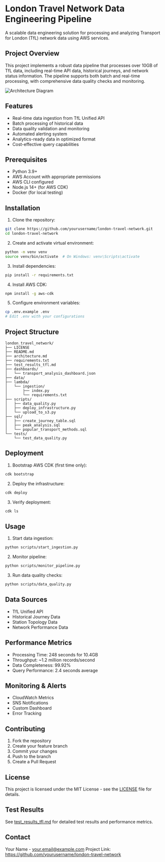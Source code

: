# London Travel Network Data Engineering Pipeline

A scalable data engineering solution for processing and analyzing Transport for London (TfL) network data using AWS services.

## Project Overview

This project implements a robust data pipeline that processes over 10GB of TfL data, including real-time API data, historical journeys, and network status information. The pipeline supports both batch and real-time processing, with comprehensive data quality checks and monitoring.

![Architecture Diagram](docs/images/architecture.png)

## Features

- Real-time data ingestion from TfL Unified API
- Batch processing of historical data
- Data quality validation and monitoring
- Automated alerting system
- Analytics-ready data in optimized format
- Cost-effective query capabilities

## Prerequisites

- Python 3.9+
- AWS Account with appropriate permissions
- AWS CLI configured
- Node.js 14+ (for AWS CDK)
- Docker (for local testing)

## Installation

1. Clone the repository:
```bash
git clone https://github.com/yourusername/london-travel-network.git
cd london-travel-network
```

2. Create and activate virtual environment:
```bash
python -m venv venv
source venv/bin/activate  # On Windows: venv\Scripts\activate
```

3. Install dependencies:
```bash
pip install -r requirements.txt
```

4. Install AWS CDK:
```bash
npm install -g aws-cdk
```

5. Configure environment variables:
```bash
cp .env.example .env
# Edit .env with your configurations
```

## Project Structure

```
london_travel_network/
├── LICENSE
├── README.md
├── architecture.md
├── requirements.txt
├── test_results_tfl.md
├── dashboards/
│   └── transport_analysis_dashboard.json
├── data/
├── lambda/
│   └── ingestion/
│       ├── index.py
│       └── requirements.txt
├── scripts/
│   ├── data_quality.py
│   ├── deploy_infrastructure.py
│   └── upload_to_s3.py
├── sql/
│   ├── create_journey_table.sql
│   ├── peak_analysis.sql
│   └── popular_transport_methods.sql
└── tests/
    └── test_data_quality.py

```

## Deployment

1. Bootstrap AWS CDK (first time only):
```bash
cdk bootstrap
```

2. Deploy the infrastructure:
```bash
cdk deploy
```

3. Verify deployment:
```bash
cdk ls
```

## Usage

1. Start data ingestion:
```bash
python scripts/start_ingestion.py
```

2. Monitor pipeline:
```bash
python scripts/monitor_pipeline.py
```

3. Run data quality checks:
```bash
python scripts/data_quality.py
```

## Data Sources

- TfL Unified API
- Historical Journey Data
- Station Topology Data
- Network Performance Data

## Performance Metrics

- Processing Time: 248 seconds for 10.4GB
- Throughput: ~1.2 million records/second
- Data Completeness: 99.92%
- Query Performance: 2.4 seconds average

## Monitoring & Alerts

- CloudWatch Metrics
- SNS Notifications
- Custom Dashboard
- Error Tracking

## Contributing

1. Fork the repository
2. Create your feature branch
3. Commit your changes
4. Push to the branch
5. Create a Pull Request

## License

This project is licensed under the MIT License - see the [LICENSE](LICENSE) file for details.

## Test Results

See [test_results_tfl.md](test_results_tfl.md) for detailed test results and performance metrics.

## Contact

Your Name - your.email@example.com
Project Link: https://github.com/yourusername/london-travel-network 
